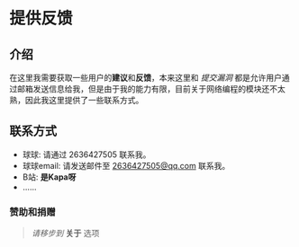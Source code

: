 # 提供反馈

## 介绍

在这里我需要获取一些用户的**建议**和**反馈**，本来这里和 *提交漏洞* 都是允许用户通过邮箱发送信息给我，但是由于我的能力有限，目前关于网络编程的模块还不太熟，因此我这里提供了一些联系方式。

## 联系方式

-  球球: 请通过 2636427505 联系我。
-  球球email: 请发送邮件至 [2636427505@qq.com](https://mail.qq.com/) 联系我。
-  B站: **是Kapa呀**
-  ......

### 赞助和捐赠

> *请移步到*  **关于** 选项
